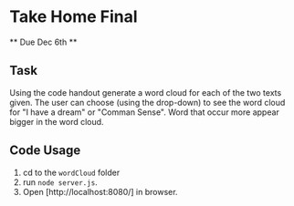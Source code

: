 # Take Home Final

** Due Dec 6th **

## Task

Using the code handout generate a word cloud for each of the two texts given. The user can choose (using the drop-down) to see the word cloud for "I have a dream" or "Comman Sense". Word that occur more appear bigger in the word cloud.

## Code Usage

1. cd to the ``wordCloud`` folder
2. run ``node server.js``.
3. Open [http://localhost:8080/] in browser.
